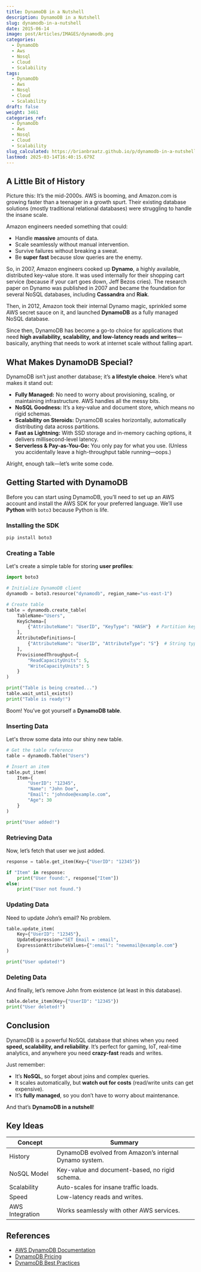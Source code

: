```yaml
---
title: DynamoDB in a Nutshell
description: DynamoDB in a Nutshell
slug: dynamodb-in-a-nutshell
date: 2015-06-14
image: post/Articles/IMAGES/dynamodb.png
categories:
  - DynamoDb
  - Aws
  - Nosql
  - Cloud
  - Scalability
tags:
  - DynamoDb
  - Aws
  - Nosql
  - Cloud
  - Scalability
draft: false
weight: 3461
categories_ref:
  - DynamoDb
  - Aws
  - Nosql
  - Cloud
  - Scalability
slug_calculated: https://brianbraatz.github.io/p/dynamodb-in-a-nutshell
lastmod: 2025-03-14T16:40:15.679Z
---
```

<!-- # DynamoDB in a Nutshell

Alright, buckle up because we’re about to take a ride into the wild world of **DynamoDB**, Amazon’s fully managed NoSQL database. It’s fast, it’s scalable, and it’s got that AWS magic that makes your wallet a little lighter each month.

But before we dive into the nitty-gritty of tables, partitions, and throughput limits, let's take a quick trip down memory lane and see how this beast came to life. -->

## A Little Bit of History

Picture this: It’s the mid-2000s. AWS is booming, and Amazon.com is growing faster than a teenager in a growth spurt. Their existing database solutions (mostly traditional relational databases) were struggling to handle the insane scale.

Amazon engineers needed something that could:

* Handle **massive** amounts of data.
* Scale seamlessly without manual intervention.
* Survive failures without breaking a sweat.
* Be **super fast** because slow queries are the enemy.

So, in 2007, Amazon engineers cooked up **Dynamo**, a highly available, distributed key-value store. It was used internally for their shopping cart service (because if your cart goes down, Jeff Bezos cries). The research paper on Dynamo was published in 2007 and became the foundation for several NoSQL databases, including **Cassandra** and **Riak**.

Then, in 2012, Amazon took their internal Dynamo magic, sprinkled some AWS secret sauce on it, and launched **DynamoDB** as a fully managed NoSQL database.

Since then, DynamoDB has become a go-to choice for applications that need **high availability, scalability, and low-latency reads and writes**—basically, anything that needs to work at internet scale without falling apart.

## What Makes DynamoDB Special?

DynamoDB isn’t just another database; it’s **a lifestyle choice**. Here’s what makes it stand out:

* **Fully Managed:** No need to worry about provisioning, scaling, or maintaining infrastructure. AWS handles all the messy bits.
* **NoSQL Goodness:** It’s a key-value and document store, which means no rigid schemas.
* **Scalability on Steroids:** DynamoDB scales horizontally, automatically distributing data across partitions.
* **Fast as Lightning:** With SSD storage and in-memory caching options, it delivers millisecond-level latency.
* **Serverless & Pay-as-You-Go:** You only pay for what you use. (Unless you accidentally leave a high-throughput table running—oops.)

Alright, enough talk—let’s write some code.

## Getting Started with DynamoDB

Before you can start using DynamoDB, you’ll need to set up an AWS account and install the AWS SDK for your preferred language. We’ll use **Python** with `boto3` because Python is life.

### Installing the SDK

```sh
pip install boto3
```

### Creating a Table

Let's create a simple table for storing **user profiles**:

```python
import boto3

# Initialize DynamoDB client
dynamodb = boto3.resource("dynamodb", region_name="us-east-1")

# Create table
table = dynamodb.create_table(
    TableName="Users",
    KeySchema=[
        {"AttributeName": "UserID", "KeyType": "HASH"}  # Partition key
    ],
    AttributeDefinitions=[
        {"AttributeName": "UserID", "AttributeType": "S"}  # String type
    ],
    ProvisionedThroughput={
        "ReadCapacityUnits": 5,
        "WriteCapacityUnits": 5
    }
)

print("Table is being created...")
table.wait_until_exists()
print("Table is ready!")
```

Boom! You’ve got yourself a **DynamoDB table**.

### Inserting Data

Let's throw some data into our shiny new table.

```python
# Get the table reference
table = dynamodb.Table("Users")

# Insert an item
table.put_item(
    Item={
        "UserID": "12345",
        "Name": "John Doe",
        "Email": "johndoe@example.com",
        "Age": 30
    }
)

print("User added!")
```

### Retrieving Data

Now, let’s fetch that user we just added.

```python
response = table.get_item(Key={"UserID": "12345"})

if "Item" in response:
    print("User found:", response["Item"])
else:
    print("User not found.")
```

### Updating Data

Need to update John’s email? No problem.

```python
table.update_item(
    Key={"UserID": "12345"},
    UpdateExpression="SET Email = :email",
    ExpressionAttributeValues={":email": "newemail@example.com"}
)

print("User updated!")
```

### Deleting Data

And finally, let’s remove John from existence (at least in this database).

```python
table.delete_item(Key={"UserID": "12345"})
print("User deleted!")
```

## Conclusion

DynamoDB is a powerful NoSQL database that shines when you need **speed, scalability, and reliability**. It’s perfect for gaming, IoT, real-time analytics, and anywhere you need **crazy-fast** reads and writes.

Just remember:

* It’s **NoSQL**, so forget about joins and complex queries.
* It scales automatically, but **watch out for costs** (read/write units can get expensive).
* It’s **fully managed**, so you don’t have to worry about maintenance.

And that’s **DynamoDB in a nutshell**!

## Key Ideas

| Concept         | Summary                                                |
| --------------- | ------------------------------------------------------ |
| History         | DynamoDB evolved from Amazon’s internal Dynamo system. |
| NoSQL Model     | Key-value and document-based, no rigid schema.         |
| Scalability     | Auto-scales for insane traffic loads.                  |
| Speed           | Low-latency reads and writes.                          |
| AWS Integration | Works seamlessly with other AWS services.              |

## References

* [AWS DynamoDB Documentation](https://docs.aws.amazon.com/dynamodb/index.html)
* [DynamoDB Pricing](https://aws.amazon.com/dynamodb/pricing/)
* [DynamoDB Best Practices](https://docs.aws.amazon.com/amazondynamodb/latest/developerguide/BestPractices.html)
